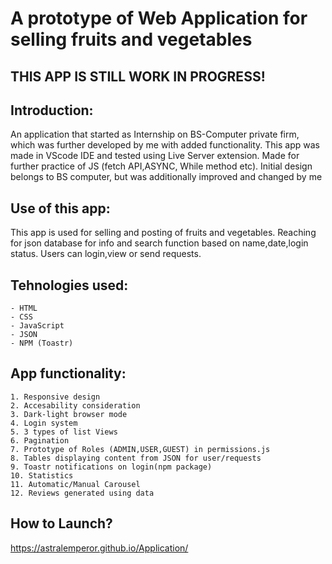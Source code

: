# A prototype of Web Application for selling fruits and vegetables

## THIS APP IS STILL WORK IN PROGRESS!

## Introduction:
An application that started as Internship on BS-Computer private firm, which was further developed by me with added functionality.
This app was made in VScode IDE and tested using Live Server extension. Made for further practice of JS (fetch API,ASYNC, While method etc).
Initial design belongs to BS computer, but was additionally improved and changed by me

## Use of this app:
This app is used for selling and posting of fruits and vegetables. Reaching for json database for info and search function based on name,date,login status. Users can login,view or send requests.


## Tehnologies used:
    - HTML
    - CSS
    - JavaScript
    - JSON
    - NPM (Toastr)

## App functionality:
    1. Responsive design
    2. Accesability consideration
    3. Dark-light browser mode
    4. Login system
    5. 3 types of list Views
    6. Pagination
    7. Prototype of Roles (ADMIN,USER,GUEST) in permissions.js
    8. Tables displaying content from JSON for user/requests
    9. Toastr notifications on login(npm package)
    10. Statistics
    11. Automatic/Manual Carousel
    12. Reviews generated using data

## How to Launch?
https://astralemperor.github.io/Application/
